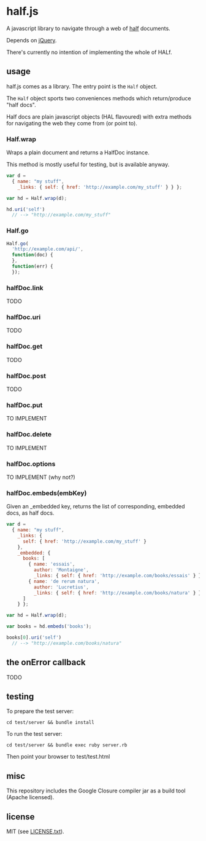 
# half.js

A javascript library to navigate through a web of [half](https://github.com/jmettraux/half) documents.

Depends on [jQuery](http://jquery.com).

There's currently no intention of implementing the whole of HALf.


## usage

half.js comes as a library. The entry point is the ```Half``` object.

The ```Half``` object sports two conveniences methods which return/produce "half docs".

Half docs are plain javascript objects (HAL flavoured) with extra methods for navigating the web they come from (or point to).

### Half.wrap

Wraps a plain document and returns a HalfDoc instance.

This method is mostly useful for testing, but is available anyway.

```javascript
var d =
  { name: "my stuff",
    _links: { self: { href: 'http://example.com/my_stuff' } } };

var hd = Half.wrap(d);

hd.uri('self')
  // --> "http://example.com/my_stuff"
```

### Half.go

```javascript
Half.go(
  'http://example.com/api/',
  function(doc) {
  },
  function(err) {
  });
```

### halfDoc.link

TODO

### halfDoc.uri

TODO

### halfDoc.get

TODO

### halfDoc.post

TODO

### halfDoc.put

TO IMPLEMENT

### halfDoc.delete

TO IMPLEMENT

### halfDoc.options

TO IMPLEMENT (why not?)

### halfDoc.embeds(embKey)

Given an _embedded key, returns the list of corresponding, embedded docs, as half docs.

```javascript
var d =
  { name: "my stuff",
    _links: {
      self: { href: 'http://example.com/my_stuff' }
    },
    _embedded: {
      books: [
        { name: 'essais',
          author: 'Montaigne',
          _links: { self: { href: 'http://example.com/books/essais' } } }
        { name: 'de rerum natura',
          author: 'Lucretius',
          _links: { self: { href: 'http://example.com/books/natura' } } }
      ]
    } };

var hd = Half.wrap(d);

var books = hd.embeds('books');

books[0].uri('self')
  // --> "http://example.com/books/natura"
```

## the onError callback

TODO


## testing

To prepare the test server:
```
cd test/server && bundle install
```

To run the test server:
```
cd test/server && bundle exec ruby server.rb
```

Then point your browser to test/test.html


## misc

This repository includes the Google Closure compiler jar as a build tool (Apache licensed).


## license

MIT (see [LICENSE.txt](LICENSE.txt)).

